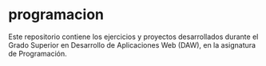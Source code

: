 # programacion
Este repositorio contiene los ejercicios y proyectos desarrollados durante el Grado Superior en Desarrollo de Aplicaciones Web (DAW), en la asignatura de Programación.
